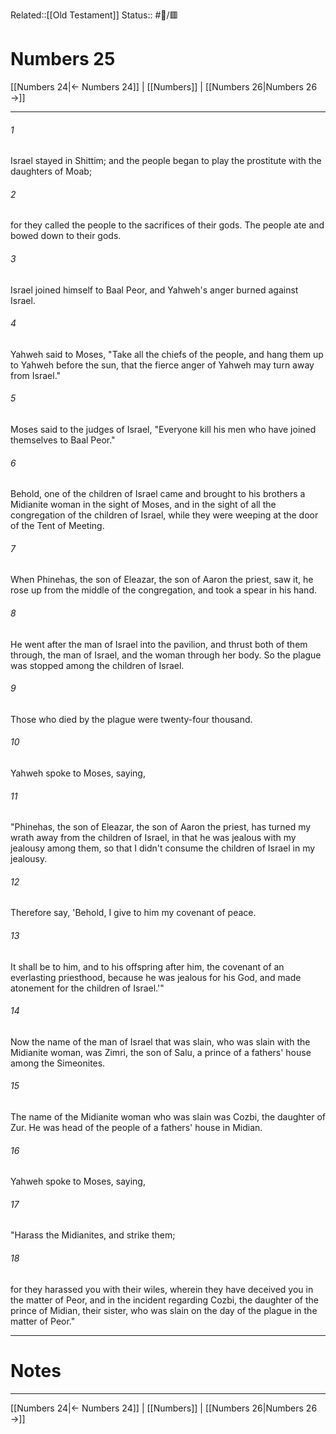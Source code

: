 Related::[[Old Testament]]
Status:: #📖/🟥
# Numbers 25

[[Numbers 24|← Numbers 24]] | [[Numbers]] | [[Numbers 26|Numbers 26 →]]
***



###### 1 
Israel stayed in Shittim; and the people began to play the prostitute with the daughters of Moab; 

###### 2 
for they called the people to the sacrifices of their gods. The people ate and bowed down to their gods. 

###### 3 
Israel joined himself to Baal Peor, and Yahweh's anger burned against Israel. 

###### 4 
Yahweh said to Moses, "Take all the chiefs of the people, and hang them up to Yahweh before the sun, that the fierce anger of Yahweh may turn away from Israel." 

###### 5 
Moses said to the judges of Israel, "Everyone kill his men who have joined themselves to Baal Peor." 

###### 6 
Behold, one of the children of Israel came and brought to his brothers a Midianite woman in the sight of Moses, and in the sight of all the congregation of the children of Israel, while they were weeping at the door of the Tent of Meeting. 

###### 7 
When Phinehas, the son of Eleazar, the son of Aaron the priest, saw it, he rose up from the middle of the congregation, and took a spear in his hand. 

###### 8 
He went after the man of Israel into the pavilion, and thrust both of them through, the man of Israel, and the woman through her body. So the plague was stopped among the children of Israel. 

###### 9 
Those who died by the plague were twenty-four thousand. 

###### 10 
Yahweh spoke to Moses, saying, 

###### 11 
"Phinehas, the son of Eleazar, the son of Aaron the priest, has turned my wrath away from the children of Israel, in that he was jealous with my jealousy among them, so that I didn't consume the children of Israel in my jealousy. 

###### 12 
Therefore say, 'Behold, I give to him my covenant of peace. 

###### 13 
It shall be to him, and to his offspring after him, the covenant of an everlasting priesthood, because he was jealous for his God, and made atonement for the children of Israel.'" 

###### 14 
Now the name of the man of Israel that was slain, who was slain with the Midianite woman, was Zimri, the son of Salu, a prince of a fathers' house among the Simeonites. 

###### 15 
The name of the Midianite woman who was slain was Cozbi, the daughter of Zur. He was head of the people of a fathers' house in Midian. 

###### 16 
Yahweh spoke to Moses, saying, 

###### 17 
"Harass the Midianites, and strike them; 

###### 18 
for they harassed you with their wiles, wherein they have deceived you in the matter of Peor, and in the incident regarding Cozbi, the daughter of the prince of Midian, their sister, who was slain on the day of the plague in the matter of Peor."

---
# Notes


***
[[Numbers 24|← Numbers 24]] | [[Numbers]] | [[Numbers 26|Numbers 26 →]]
